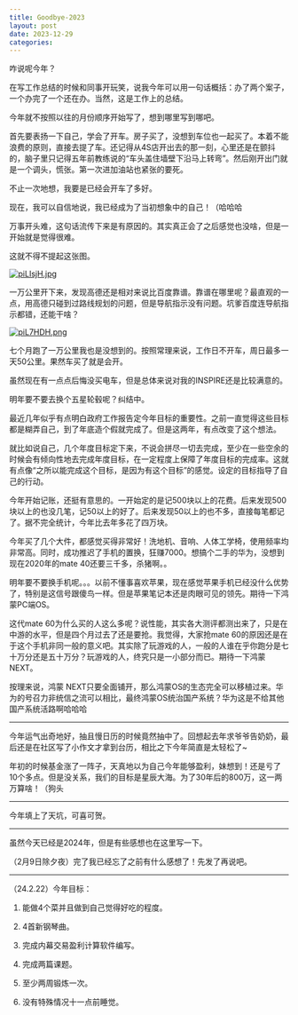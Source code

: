 ```yaml
---
title: Goodbye-2023
layout: post
date: 2023-12-29
categories: 
---
```


咋说呢今年？

在写工作总结的时候和同事开玩笑，说我今年可以用一句话概括：办了两个案子，一个办完了一个还在办。当然，这是工作上的总结。

今年就不按照以往的月份顺序开始写了，想到哪里写到哪吧。

首先要表扬一下自己，学会了开车。房子买了，没想到车位也一起买了。本着不能浪费的原则，直接去提了车。还记得从4S店开出去的那一刻，心里还是在颤抖的，脑子里只记得五年前教练说的“车头盖住墙壁下沿马上转弯”。然后刚开出门就是一个调头，慌张。第一次进加油站也紧张的要死。

不止一次地想，我要是已经会开车了多好。

现在，我可以自信地说，我已经成为了当初想象中的自己！（哈哈哈

万事开头难，这句话流传下来是有原因的。其实真正会了之后感觉也没啥，但是一开始就是觉得很难。

这就不得不提起这张图。

[![piLIsjH.jpg](https://s11.ax1x.com/2023/12/29/piLIsjH.jpg)](https://imgse.com/i/piLIsjH)

一万公里开下来，发现高德还是相对来说比百度靠谱。靠谱在哪里呢？最直观的一点，用高德只碰到过路线规划的问题，但是导航指示没有问题。坑爹百度连导航指示都错，还能干啥？

[![piL7HDH.png](https://s11.ax1x.com/2023/12/29/piL7HDH.png)](https://imgse.com/i/piL7HDH)

七个月跑了一万公里我也是没想到的。按照常理来说，工作日不开车，周日最多一天50公里。果然车买了就是会开。

虽然现在有一点点后悔没买电车，但是总体来说对我的INSPIRE还是比较满意的。

明年要不要去换个五星轮毂呢？纠结中。

最近几年似乎有点明白政府工作报告定今年目标的重要性。之前一直觉得这些目标都是糊弄自己，到了年底造个假就完成了。但是这两年，有点改变了这个想法。

就比如说自己，几个年度目标定下来，不说会拼尽一切去完成，至少在一些空余的时候会有倾向性地去完成年度目标，在一定程度上保障了年度目标的完成率。这就有点像“之所以能完成这个目标，是因为有这个目标”的感觉。设定的目标指导了自己的行动。

今年开始记账，还挺有意思的。一开始定的是记500块以上的花费。后来发现500块以上的也没几笔，记50以上的好了。后来发现50以上的也不多，直接每笔都记了。据不完全统计，今年比去年多花了四万块。

今年买了几个大件，都感觉买得非常好！洗地机、音响、人体工学椅，使用频率均非常高。同时，成功推迟了手机的置换，狂赚7000。想搞个二手的华为，没想到现在2020年的mate 40还要三千多，杀猪啊。。

明年要不要换手机呢。。。以前不懂事喜欢苹果，现在感觉苹果手机已经没什么优势了，特别是这信号跟傻鸟一样。但是苹果笔记本还是肉眼可见的领先。期待一下鸿蒙PC端OS。

这代mate 60为什么买的人这么多呢？说性能，其实各大测评都测出来了，只是在中游的水平，但是四个月过去了还是要抢。我觉得，大家抢mate 60的原因还是在于这个手机非同一般的意义吧。其实除了玩游戏的人，一般的人谁在乎你跑分是七十万分还是五十万分？玩游戏的人，终究只是一小部分而已。期待一下鸿蒙 NEXT。

按理来说，鸿蒙 NEXT只要全面铺开，那么鸿蒙OS的生态完全可以移植过来。华为的号召力非统信之流可以相比，最终鸿蒙OS统治国产系统？华为这是不给其他国产系统活路啊哈哈哈

----

今年运气出奇地好，抽且慢日历的时候竟然抽中了。回想起去年求爷爷告奶奶，最后还是在社区写了小作文才拿到台历，相比之下今年简直是太轻松了~

年初的时候基金涨了一阵子，天真地以为自己今年能够盈利，妹想到！还是亏了10个多点。但是没关系，我们的目标是星辰大海。为了30年后的800万，这一两万算啥！（狗头

---

今年填上了天坑，可喜可贺。

---

虽然今天已经是2024年，但是有些感想也在这里写一下。

（2月9日除夕夜）完了我已经忘了之前有什么感想了！先发了再说吧。

---

（24.2.22）今年目标：

1. 能做4个菜并且做到自己觉得好吃的程度。

2. 4首新钢琴曲。

3. 完成内幕交易盈利计算软件编写。
4. 完成两篇课题。

5. 至少两周锻炼一次。
6. 没有特殊情况十一点前睡觉。
